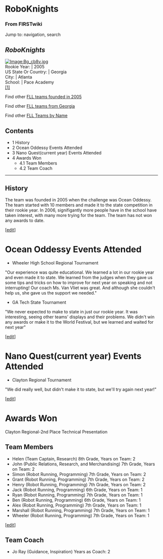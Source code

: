 # RoboKnights

### From FIRSTwiki

Jump to: navigation, search

_RoboKnights_  
---  
[![Image:Bg_cb8v.jpg](/media/c/ce/Bg_cb8v.jpg)](/index.php/Image:Bg_cb8v.jpg
"Image:Bg_cb8v.jpg" )  
Rookie Year: | 2005  
US State Or Country: | Georgia  
City: | Atlanta  
School: | Pace Academy  
[[1]](http://www.roboknights.us "http://www.roboknights.us" )  
  
Find other [FLL teams founded in
2005](/index.php/Category:FLL_teams_founded_in_2005 "Category:FLL teams
founded in 2005" )

Find other [FLL teams from Georgia](/index.php/Category:FLL_teams_from_Georgia
"Category:FLL teams from Georgia" )

Find other [FLL Teams by Name](/index.php/Category:FLL_teams "Category:FLL
teams" )

  

  

## Contents

  * 1 History
  * 2 Ocean Oddessy Events Attended
  * 3 Nano Quest(current year) Events Attended
  * 4 Awards Won
    * 4.1 Team Members
    * 4.2 Team Coach  
---  
  

## History

The team was founded in 2005 when the challenge was Ocean Oddessy. The team
started with 10 members and made it to the state competition in their rookie
year. In 2006, signifigantly more people have in the school have taken
interest, with many more trying for the team. The team has not won any awards
to date.

[[edit](/index.php?title=RoboKnights&action=edit&section=2 "Edit section:
Ocean Oddessy Events Attended" )]

# Ocean Oddessy Events Attended

  * Wheeler High School Regional Tournament 

"Our experience was quite educational. We learned a lot in our rookie year and
even made it to state. We learned from the judges when they gave us some tips
and tricks on how to improve for next year on speaking and not interrupting!
Our coach Ms. Van Vliet was great. And although she couldn't help us, she gave
us the support we needed."

  * GA Tech State Tournament 

"We never expected to make to state in just our rookie year. It was
interesting, seeing other teams' displays and their problems. We didn't win
any awards or make it to the World Festival, but we learned and waited for
next year"

[[edit](/index.php?title=RoboKnights&action=edit&section=3 "Edit section: Nano
Quest\(current year\) Events Attended" )]

# Nano Quest(current year) Events Attended

  * Clayton Regional Tournament 

"We did really well, but didn't make it to state, but we'll try again next
year!"

[[edit](/index.php?title=RoboKnights&action=edit&section=4 "Edit section:
Awards Won" )]

# Awards Won

Clayton Regional-2nd Place Technical Presentation


## Team Members

  * Helen (Team Captain, Research) 8th Grade, Years on Team: 2 
  * John (Public Relations, Research, and Merchandising) 7th Grade, Years on Team: 2 
  * Simon (Robot Running, Programming) 7th Grade, Years on Team: 2 
  * Grant (Robot Running, Programming) 7th Grade, Years on Team: 2 
  * Henry (Robot Running, Programming) 7th Grade, Years on Team: 2 
  * Jack (Robot Running, Programming) 6th Grade, Years on Team: 1 
  * Ryan (Robot Running, Programming) 7th Grade, Years on Team: 1 
  * Ben (Robot Running, Programming) 6th Grade, Years on Team: 1 
  * Alex (Robot Running, Programming) 7th Grade, Years on Team: 1 
  * Marshall (Robot Running, Programming) 7th Grade, Years on Team: 1 
  * Wheeler (Robot Running, Programming) 7th Grade, Years on Team: 1 

[[edit](/index.php?title=RoboKnights&action=edit&section=6 "Edit section: Team
Coach" )]

## Team Coach

  * Jo Ray (Guidance, Inspiration) Years as Coach: 2 

